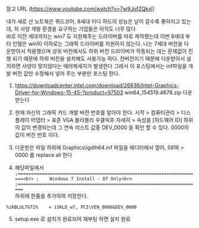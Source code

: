 참고 URL (https://www.youtube.com/watch?v=7w9JofZQkxI)

내가 새로 산 노트북은 쿼드코어, 8세대 이다 하드의 성능은 날이 갈수록 좋아지고 있는데, 저 사양 개발 환경을 요구하는 기업들은 아직도 너무 많다  
바로 이전 세대까지는 win7 도 지원해주는 드라이버를 따로 제작했는데 이번 8세대 부터 인텔은 win10 이하로는 그래픽 드라이버를 지원하지 않는다.
나는 7세대 버전을 다운받아서 적용했으며 상위 버전에서도 하위 버전 드라이버가 작동되는 데는 문제없이 진행 되기 때문에 하위 버전을 설치해도 사용가능 하다.
전버전이기 때문에 다운받아서 설치하면 사양이 맞지않다는 에러메세지가 발생한다
그래서 이 포스팅에서는 inf파일을 개발 버전 값만 수정해서 넣어 주는 부분만 포스팅 한다.

1. https://downloadcenter.intel.com/download/26836/Intel-Graphics-Driver-for-Windows-15-45-?product=97503
win64_154519.4678.zip 다운받는다

2. 현재 자신의 그래픽 카드 개발 버전 번호를 알아야 한다. 
시작 > 컴퓨터관리 > 디스플레이 어댑터 > 표준 VGA 블라블라 우클릭후 
자세히 > 속성을 [하드웨어 ID] 
하위의 값이 변경되는데 그 연속 리스트 값중 DEV_0000 을 확인 할 수 있다. 0000의 값이 버전 번호 이다.

3. 다운받은 파일 하위에 Graphics\igdlh64.inf 파일을 에디터에서 열어, 5916 > 0000 를 replace all 한다 

4. 해당파일에서
`;=====================================================================<br>
;    Windows 7 Install - DT Only<br>
;=====================================================================`<br>
하위에 한줄을 추가하여 저장한다.

` %iKBLULTGT2%    = iSKLD_w7, PCI\VEN_8086&DEV_0000 `

 
5. setup.exe 로 설치가 완료되어 재부팅 하면 설치 완료
